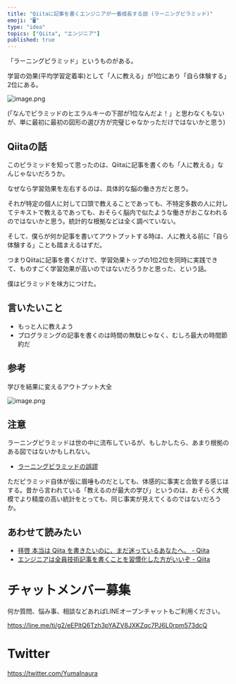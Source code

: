 ```yaml
---
title: "Qiitaに記事を書くエンジニアが一番成長する説 (ラーニングピラミッド)"
emoji: "🖥"
type: "idea"
topics: ["Qiita", "エンジニア"]
published: true
---
```


「ラーニングピラミッド」というものがある。

学習の効果(平均学習定着率)として「人に教える」が1位にあり「自ら体験する」2位にある。

![image.png](https://qiita-image-store.s3.amazonaws.com/0/89618/bd1b5201-c4b3-7731-763a-150eff459226.png)

(「なんでピラミッドのヒエラルキーの下部が1位なんだよ！」と思わなくもないが、単に最初に最初の図形の選び方が完璧じゃなかっただけではないかと思う)

## Qiitaの話

このピラミッドを知って思ったのは、Qiitaに記事を書くのも「人に教える」なんじゃないだろうか。

なぜなら学習効果を左右するのは、具体的な脳の働き方だと思う。

それが特定の個人に対して口頭で教えることであっても、不特定多数の人に対してテキストで教えるであっても、おそらく脳内で似たような働きがおこなわれるのではないかと思う。統計的な根拠などは全く調べていない。

そして、僕らが何か記事を書いてアウトプットする時は、人に教える前に「自ら体験する」ことも踏まえるはずだ。

つまりQiitaに記事を書くだけで、学習効果トップの1位2位を同時に実践できて、ものすごく学習効果が高いのではないだろうかと思った、という話。

僕はピラミッドを味方につけた。

## 言いたいこと

- もっと人に教えよう
- プログラミングの記事を書くのは時間の無駄じゃなく、むしろ最大の時間節約だ

## 参考

学びを結果に変えるアウトプット大全

![image.png](https://qiita-image-store.s3.amazonaws.com/0/89618/a039e496-e4fa-aed9-85c3-99c88f7ba814.png)

## 注意

ラーニングピラミッドは世の中に流布しているが、もしかしたら、あまり根拠のある図ではないかもしれない。

- [ラーニングピラミッドの誤謬](https://www.ic.nanzan-u.ac.jp/NINKAN/kanko/pdf/bulletin17/02-03.pdf)

ただピラミッド自体が仮に眉唾ものだとしても、体感的に事実と合致する感じはする。昔から言われている「教えるのが最大の学び」というのは、おそらく大規模でより精度の高い統計をとっても、同じ事実が見えてくるのではないだろうか。




## あわせて読みたい


- [拝啓 本当は Qiita を書きたいのに、まだ迷っているあなたへ。 - Qiita](https://qiita.com/YumaInaura/items/4d2c602d59c62daa9344)
- [エンジニアは全員技術記事を書くことを習慣化した方がいいぞ - Qiita](https://qiita.com/HiromuMasuda0228/items/a71dea7ef4d77a30b118)








<!-- Update From Qiita API -->

# チャットメンバー募集


何か質問、悩み事、相談などあればLINEオープンチャットもご利用ください。

https://line.me/ti/g2/eEPltQ6Tzh3pYAZV8JXKZqc7PJ6L0rpm573dcQ





# Twitter


https://twitter.com/YumaInaura


<!-- Update From Qiita API -->


